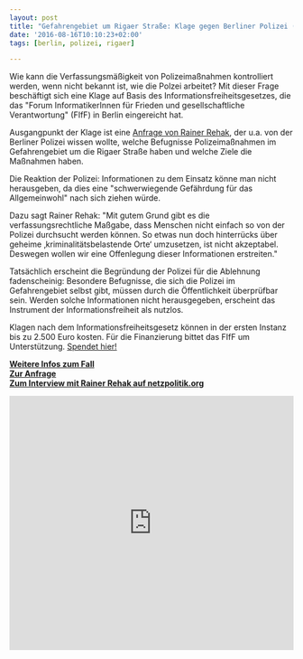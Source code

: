 ```yaml
---
layout: post
title: "Gefahrengebiet um Rigaer Straße: Klage gegen Berliner Polizei (mit Podcast)"
date: '2016-08-16T10:10:23+02:00'
tags: [berlin, polizei, rigaer]

---
```


Wie kann die Verfassungsmäßigkeit von Polizeimaßnahmen kontrolliert werden, wenn nicht bekannt ist, wie die Polzei arbeitet? Mit dieser Frage beschäftigt sich eine Klage auf Basis des Informationsfreiheitsgesetzes, die das "Forum InformatikerInnen für Frieden und gesellschaftliche Verantwortung" (FIfF) in Berlin eingereicht hat.

Ausgangpunkt der Klage ist eine <a href="https://fragdenstaat.de/anfrage/details-zum-kriminalitatsbelasteten-ortes-um-die-rigaer-strae/#nachricht-44193">Anfrage von Rainer Rehak</a>, der u.a. von der Berliner Polizei wissen wollte, welche Befugnisse Polizeimaßnahmen im Gefahrengebiet um die Rigaer Straße haben und welche Ziele die Maßnahmen haben.

Die Reaktion der Polizei: Informationen zu dem Einsatz könne man nicht herausgeben, da dies eine "schwerwiegende Gefährdung für das Allgemeinwohl" nach sich ziehen würde.

Dazu sagt Rainer Rehak: "Mit gutem Grund gibt es die verfassungsrechtliche Maßgabe, dass Menschen nicht einfach so von der Polizei durchsucht werden können. So etwas nun doch hinterrücks über geheime ‚kriminalitätsbelastende Orte‘ umzusetzen, ist nicht akzeptabel. Deswegen wollen wir eine Offenlegung dieser Informationen erstreiten."

Tatsächlich erscheint die Begründung der Polizei für die Ablehnung fadenscheinig: Besondere Befugnisse, die sich die Polizei im Gefahrengebiet selbst gibt, müssen durch die Öffentlichkeit überprüfbar sein. Werden solche Informationen nicht herausgegeben, erscheint das Instrument der Informationsfreiheit als nutzlos.

Klagen nach dem Informationsfreiheitsgesetz können in der ersten Instanz bis zu 2.500 Euro kosten. Für die Finanzierung bittet das FIfF um Unterstützung. <a href="http://www.fiff.de/spende-klage-rigaer">Spendet hier!</a>

<strong><a href="http://www.fiff.de/spende-klage-rigaer">Weitere Infos zum Fall</a><br>
<a href="https://fragdenstaat.de/anfrage/details-zum-kriminalitatsbelasteten-ortes-um-die-rigaer-strae/#nachricht-44193">Zur Anfrage</a><br>
<a href="https://netzpolitik.org/2016/interview-die-informationsfreiheit-an-kriminalitaetsbelasteten-orten/">Zum Interview mit Rainer Rehak auf netzpolitik.org</a></strong>

<iframe width="100%" height="450" scrolling="no" frameborder="no" src="https://w.soundcloud.com/player/?url=https%3A//api.soundcloud.com/tracks/278518259&amp;auto_play=false&amp;hide_related=false&amp;show_comments=true&amp;show_user=true&amp;show_reposts=false&amp;visual=true"></iframe>
